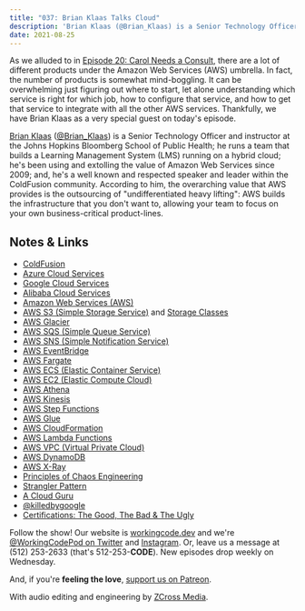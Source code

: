 ```yaml
---
title: "037: Brian Klaas Talks Cloud"
description: 'Brian Klaas (@Brian_Klaas) is a Senior Technology Officer and instructor at the Johns Hopkins Bloomberg School of Public Health; he runs a team that builds a Learning Management System (LMS) running on a hybrid cloud; he''s been using and extolling the value of Amazon Web Services since 2009; and, he''s a well known and respected speaker and leader within the ColdFusion community. According to him, the overarching value that AWS provides is the outsourcing of "undifferentiated heavy lifting": AWS builds the infrastructure that you don''t want to, allowing your team to focus on your own business-critical product-lines.'
date: 2021-08-25
---
```


<script async defer onload="redcircleIframe();" src="https://api.podcache.net/embedded-player/sh/30227421-bc27-45c2-bfb4-861def7dd4cc/ep/ddf60f8b-5a5d-47b8-a09f-86d520a54bad"></script><div class="redcirclePlayer-ddf60f8b-5a5d-47b8-a09f-86d520a54bad"></div>

As we alluded to in [Episode 20: Carol Needs a Consult][working-code-20], there are a lot of different products under the Amazon Web Services (AWS) umbrella. In fact, the number of products is somewhat mind-boggling. It can be overwhelming just figuring out where to start, let alone understanding which service is right for which job, how to configure that service, and how to get that service to integrate with all the other AWS services. Thankfully, we have Brian Klaas as a very special guest on today's episode.

[Brian Klaas][brian-klaas] ([@Brian_Klaas][brian-klaas-twitter]) is a Senior Technology Officer and instructor at the Johns Hopkins Bloomberg School of Public Health; he runs a team that builds a Learning Management System (LMS) running on a hybrid cloud; he's been using and extolling the value of Amazon Web Services since 2009; and, he's a well known and respected speaker and leader within the ColdFusion community. According to him, the overarching value that AWS provides is the outsourcing of "undifferentiated heavy lifting": AWS builds the infrastructure that you don't want to, allowing your team to focus on your own business-critical product-lines.

## Notes &amp; Links

- [ColdFusion](https://www.adobe.com/products/coldfusion-enterprise.html)
- [Azure Cloud Services](https://azure.microsoft.com/)
- [Google Cloud Services](https://cloud.google.com/)
- [Alibaba Cloud Services](https://us.alibabacloud.com/)
- [Amazon Web Services (AWS)](https://aws.amazon.com/)
- [AWS S3 (Simple Storage Service)](https://aws.amazon.com/s3/) and [Storage Classes](https://aws.amazon.com/s3/storage-classes/)
- [AWS Glacier](https://aws.amazon.com/s3/glacier/)
- [AWS SQS (Simple Queue Service)](https://aws.amazon.com/sqs/)
- [AWS SNS (Simple Notification Service)](https://aws.amazon.com/sns/)
- [AWS EventBridge](https://aws.amazon.com/eventbridge/)
- [AWS Fargate](https://aws.amazon.com/fargate/)
- [AWS ECS (Elastic Container Service)](https://aws.amazon.com/ecs/)
- [AWS EC2 (Elastic Compute Cloud)](https://aws.amazon.com/ec2/)
- [AWS Athena](https://aws.amazon.com/athena/)
- [AWS Kinesis](https://aws.amazon.com/kinesis/)
- [AWS Step Functions](https://aws.amazon.com/step-functions/)
- [AWS Glue](https://aws.amazon.com/glue/)
- [AWS CloudFormation](https://aws.amazon.com/cloudformation/)
- [AWS Lambda Functions](https://aws.amazon.com/lambda/)
- [AWS VPC (Virtual Private Cloud)](https://aws.amazon.com/vpc/)
- [AWS DynamoDB](https://aws.amazon.com/dynamodb/)
- [AWS X-Ray](https://aws.amazon.com/xray/)
- [Principles of Chaos Engineering](https://principlesofchaos.org/)
- [Strangler Pattern](https://martinfowler.com/bliki/StranglerFigApplication.html)
- [A Cloud Guru](https://acloudguru.com/)
- [@killedbygoogle](https://twitter.com/killedbygoogle)
- [Certifications: The Good, The Bad & The Ugly](https://www.lastweekinaws.com/podcast/aws-morning-brief/certifications-the-good-the-bad-the-ugly/)

Follow the show! Our website is [workingcode.dev][working-code] and we're [@WorkingCodePod on Twitter][working-code-twitter] and [Instagram][working-code-instagram]. Or, leave us a message at (512) 253-2633‬ (that's 512-253-**CODE**). New episodes drop weekly on Wednesday.

And, if you're **feeling the love**, [support us on Patreon][working-code-patreon].

With audio editing and engineering by [ZCross Media][editor].

[brian-klaas]: https://www.linkedin.com/in/brianklaas/
[brian-klaas-twitter]: https://twitter.com/Brian_Klaas
[working-code]: https://workingcode.dev/
[working-code-20]: https://workingcode.dev/episodes/020-carol-needs-a-consult/
[working-code-instagram]: https://www.instagram.com/workingcodepod/
[working-code-patreon]: https://www.patreon.com/workingcodepod
[working-code-twitter]: https://twitter.com/WorkingCodePod
[editor]: https://www.zcross.media/
